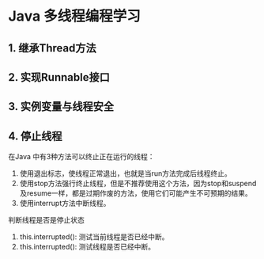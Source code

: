 # Java 多线程编程学习

## 1. 继承Thread方法

## 2. 实现Runnable接口

## 3. 实例变量与线程安全

## 4. 停止线程

在Java 中有3种方法可以终止正在运行的线程：

1. 使用退出标志，使线程正常退出，也就是当run方法完成后线程终止。
2. 使用stop方法强行终止线程，但是不推荐使用这个方法，因为stop和suspend及resume一样，都是过期作废的方法，使用它们可能产生不可预期的结果。
3. 使用interrupt方法中断线程。

判断线程是否是停止状态

1. this.interrupted(): 测试当前线程是否已经中断。
2. this.interrupted(): 测试线程是否已经中断。

